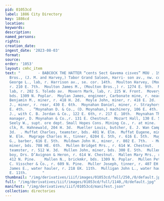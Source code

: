 ```yaml
---
pid: 01053cd
label: 1886 City Directory
key: 1886cd
location: 
keywords: 
description: 
named_persons: 
rights: 
creation_date: 
ingest_date: '2023-08-03'
format: 
source: 
order: '1053'
layout: cmhc_item
text: "        - BABCOCK THE HATTER “cents Sect Gavema cisves” MOU . 193 MUL  Moulton
  Bros., (J. M. and Harvey,) Tabor Grand Saloon, Harri- son av., nw. cor. 7th.  Moulton
  George L., lab, r. Harrison av., se. cor. 14th.  Moulton Harvey, (Moulton Bros.,)
  r. 210 E. 7th.  Moulton James M., (Moulton Bros.,) r. 1274 E. 9th.  Mourey Frank,
  lab, r. 202 S. Toledo av.  Movern Mark, lab, r. 225 W. Front.  Movery John, lab,
  bds. 1309 N. Poplar.  Moylan James, engineer, Carbonate mine, r. near mine.  Moyle
  Benjamin M., miner, r. 418 H. 2d.  Moyle John, miner, r. 418 E. 2d.  Moyles William
  J., miner, r. rear, 430 E. 6th.  Moynahan Daniel, miner, r. Strayhorse rd, head
  E. 4th.  . “Moynahan D. & Co., (D. Moynahan,) machinery, 106 E. 4th.  Moynahan John
  J., with C. B. Jordan & Co., 122 E. 6th, r. 217 E. 10th.  Moynahan Thaddeus J.,
  manager, D. Moynahan & Co.,r. 131 E. Chestnut.  Mozart Hall, 130 E. 5th. .  Mudd
  Seely W., supt. ore dept. Small Hopes Cons. Mining Co., r. at mine.  Mueller August,
  clk, R. Hahnewald, 204 H. 3d.  Mueller Louis, butcher, E. J. Wan Camp, r. 327 W.
  3d.  . Muffat Charles, teamster, bds. 401 W. Elm.  Muffat Eugene, miner, r. 401
  W. Elm.  Mugrage Charles H., tinner, 6204 E. 5th, r. 616 E. 5th.  Mugrage Samuel
  G., barber, 616 E. 5th.  Muldown John H., miner, r. 802 E. 7th.  - Mulholland James,
  miner, bds. 708 HE. 6th.  Mullen Bridget Mrs., r. 614 W. Chestnut.  . Mullen Daniel,
  teamster, r. 512 W. 3d.  Mullen John, miner, bds. 300 E. 5th.  Mullen John, office
  boy, Drs. D’Avignon & Heron, r. 614 W. Chestnut.  Mallen Mary Mrs., r. al., rear
  412 N. Pine.  _ Mallen N., brickmkr, bds. 1309 N. Poplar.  Mullen Peter W., barkpr,
  C. Visscher & Co., r. 609 N. Pine.  Muller Joseph, tinner, r. 407 EH. 2d.  Mulligan
  James E., water hauler, r. 218 EK. 11th.  Mulligan John L., water hauler, r. 218
  E. 11th.       "
thumbnail: "/img/derivatives/iiif/images/01053cd/full/250,/0/default.jpg"
full: "/img/derivatives/iiif/images/01053cd/full/1140,/0/default.jpg"
manifest: "/img/derivatives/iiif/01053cd/manifest.json"
collection: directories
---
```

